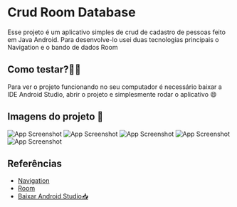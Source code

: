 # Crud Room Database

Esse projeto é um aplicativo simples de crud de cadastro de pessoas feito em Java Android. Para desenvolve-lo usei duas tecnologias principais o Navigation e o bando de dados Room
## Como testar?👨‍💻

Para ver o projeto funcionando no seu computador é necessário baixar a IDE Android Studio,
abrir o projeto e simplesmente rodar o aplicativo 😄

    
## Imagens do projeto 📸

![App Screenshot](https://via.placeholder.com/468x300?text=App+Screenshot+Here)
![App Screenshot](https://via.placeholder.com/468x300?text=App+Screenshot+Here)
![App Screenshot](https://via.placeholder.com/468x300?text=App+Screenshot+Here)
![App Screenshot](https://via.placeholder.com/468x300?text=App+Screenshot+Here)
![App Screenshot](https://via.placeholder.com/468x300?text=App+Screenshot+Here)


## Referências

 - [Navigation](https://developer.android.com/guide/navigation/navigation-getting-started?hl=pt-br)
 - [Room](https://developer.android.com/training/data-storage/room?hl=pt-br)
 - [Baixar Android Studio📥](https://developer.android.com/studio?gclid=CjwKCAjw04yjBhApEiwAJcvNoTsNxfzdDSdv6uPa3M-lEXmp68HbfPVrd25vm75r4jJ9gCdLzpqsUhoCQQkQAvD_BwE&gclsrc=aw.ds)
